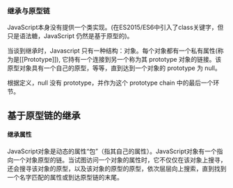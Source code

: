 ### 继承与原型链
JavaScript本身没有提供一个类实现。(在ES2015/ES6中引入了class关键字，但只是语法糖，JavaScript 仍然是基于原型的)。

当谈到继承时，Javascript 只有一种结构：对象。每个对象都有一个私有属性(称为是[[Prototype]]), 它持有一个连接到另一个称为其 prototype 对象的链接。该原型对象具有一个自己的原型，等等，直到达到一个对象的 prototype 为 null。

根据定义，null 没有 prototype，并作为这个 prototype chain 中的最后一个环节。

## 基于原型链的继承
#### 继承属性
JavaScript对象是动态的属性“包”（指其自己的属性）。JavaScript对象有一个指向一个对象原型的链。当试图访问一个对象的属性时，它不仅仅在该对象上搜寻，还会搜寻该对象的原型，以及该对象的原型的原型，依次层层向上搜索，直到找到一个名字匹配的属性或到达原型链的末尾。
